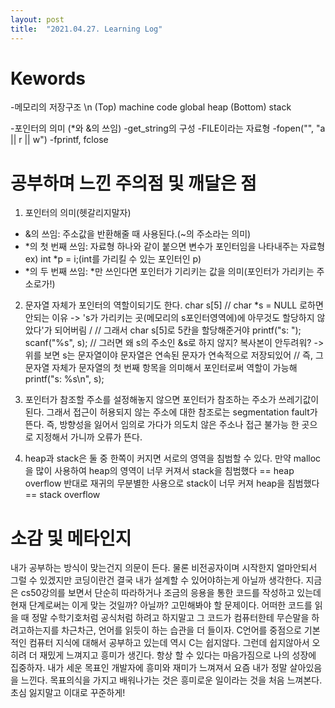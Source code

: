 ```yaml
---
layout: post
title:  "2021.04.27. Learning Log"
---
```


# Kewords

-메모리의 저장구조 \n
(Top)        machine code
             global
             heap
(Bottom)     stack

-포인터의 의미
(*와 &의 쓰임)
-get_string의 구성
-FILE이라는 자료형
-fopen("", "a || r || w")
-fprintf, fclose



# 공부하며 느낀 주의점 및 깨달은 점

1. 포인터의 의미(헷갈리지말자)
 - &의 쓰임: 주소값을 반환해줄 때 사용된다.(~의 주소라는 의미)
 - *의 첫 번째 쓰임: 자료형 하나와 같이 붙으면 변수가 포인터임을 나타내주는 자료형
                  ex) int *p = i;(int를 가리킬 수 있는 포인터인 p)
 - *의 두 번째 쓰임: *만 쓰인다면 포인터가 기리키는 값을 의미(포인터가 가리키는 주소로가!)
 
2. 문자열 자체가 포인터의 역할이되기도 한다.
    char s[5] // char *s = NULL 로하면 안되는 이유 -> 's가 가리키는 곳(메모리의 s포인터영역에)에 아무것도 할당하지 않았다'가 되어버림 /
              // 그래서 char s[5]로 5칸을 할당해준거야
    printf("s: ");
    scanf("%s", s); // 그러면 왜 s의 주소인 &s로 하지 않지? 복사본이 안두려워? -> 위를 보면 s는 문자열이야 문자열은 연속된 문자가 연속적으로 저장되있어
                    // 즉, 그 문자열 자체가 문자열의 첫 번째 항목을 의미해서 포인터로써 역할이 가능해
    printf("s: %s\n", s);

3. 포인터가 참조할 주소를 설정해놓지 않으면 포인터가 참조하는 주소가 쓰레기값이된다.
그래서 접근이 허용되지 않는 주소에 대한 참조로는 segmentation fault가 뜬다.
즉, 방향성을 잃어서 임의로 가다가 의도치 않은 주소나 접근 불가능 한 곳으로 지정해서 가니까 오류가 뜬다.

4. heap과 stack은 둘 중 한쪽이 커지면 서로의 영역을 침범할 수 있다.
   만약 malloc을 많이 사용하여 heap의 영역이 너무 커져서 stack을 침범했다 == heap overflow
   반대로 재귀의 무분별한 사용으로 stack이 너무 커져 heap을 침범했다 == stack overflow
   
   
   
# 소감 및 메타인지

내가 공부하는 방식이 맞는건지 의문이 든다. 물론 비전공자이며 시작한지 얼마안되서 그럴 수 있겠지만 코딩이란건 결국 내가 설계할 수 있어야하는게 아닐까 생각한다.
지금은 cs50강의를 보면서 단순히 따라하거나 조금의 응용을 통한 코드를 작성하고 있는데 현재 단계로써는 이게 맞는 것일까? 아닐까? 고민해봐야 할 문제이다.
어떠한 코드를 읽을 때 정말 수학기호처럼 공식처럼 하려고 하지말고 그 코드가 컴퓨터한테 무슨말을 하려고하는지를 차근차근, 언어를 읽듯이 하는 습관을 더 들이자.
C언어를 중점으로 기본적인 컴퓨터 지식에 대해서 공부하고 있는데 역시 C는 쉽지않다. 그런데 쉽지않아서 오히려 더 재밌게 느껴지고 흥미가 생긴다.
항상 할 수 있다는 마음가짐으로 나의 성장에 집중하자. 내가 세운 목표인 개발자에 흥미와 재미가 느껴져서 요즘 내가 정말 살아있음을 느낀다.
목표의식을 가지고 배워나가는 것은 흥미로운 일이라는 것을 처음 느껴본다.
초심 잃지말고 이대로 꾸준하게!
